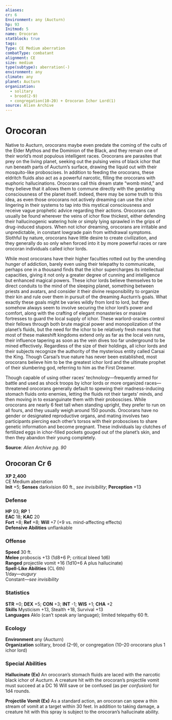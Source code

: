 ```yaml
---
aliases: 
cr: 6
Environment: any (Aucturn)
hp: 93
Initmod: 5
name: Orocoran
statblock: true
tags: 
Type: CE Medium aberration
combatType: combatant
alignment: CE
size: medium
type(subtype): aberration(-)
environment: any
climate: any
planet: Aucturn
organization:
  - solitary
  - brood(2-9)
  - congregation(10-20) + Orocoran Ichor Lord(1)
source: Alien Archive
---
```


# Orocoran

Native to Aucturn, orocorans maybe even predate the coming of the cults of the Elder Mythos and the Dominion of the Black, and they remain one of their world’s most populous intelligent races. Orocorans are parasites that prey on the living planet, seeking out the pulsing veins of black ichor that run beneath parts of Aucturn’s surface, drawing the liquid out with their mosquito-like proboscises. In addition to feeding the orocorans, these eldritch fluids also act as a powerful narcotic, filling the orocorans with euphoric hallucinations. Orocorans call this dream state “womb mind,” and they believe that it allows them to commune directly with the gestating consciousness of the planet itself. Indeed, there may be some truth to this idea, as even those orocorans not actively dreaming can use the ichor lingering in their systems to tap into this mystical consciousness and receive vague prophetic advice regarding their actions. Orocorans can usually be found wherever the veins of ichor flow thickest, either defending their hallucinogenic watering hole or simply lying sprawled in the grips of drug-induced stupors. When not ichor dreaming, orocorans are irritable and unpredictable, in constant lowgrade pain from withdrawal symptoms. Slothful by nature, orocorans have little desire to create civilization, and they generally do so only when forced into it by more powerful races or rare orocoran individuals called ichor lords.

While most orocorans have their higher faculties rotted out by the unending hunger of addiction, barely even using their telepathy to communicate, perhaps one in a thousand finds that the ichor supercharges its intellectual capacities, giving it not only a greater degree of cunning and intelligence but enhanced magical powers. These ichor lords believe themselves to be direct conduits to the mind of the sleeping planet, something between priests and avatars, and consider it their divine responsibility to organize their kin and rule over them in pursuit of the dreaming Aucturn’s goals. What exactly these goals might be varies wildly from lord to lord, but they somehow always seem to involve securing the ichor lord’s power and comfort, along with the crafting of elegant monasteries or massive fortresses to guard the local supply of ichor. These warlord-oracles control their fellows through both brute magical power and monopolization of the planet’s fluids, but the need for the ichor to be relatively fresh means that most of these makeshift kingdoms extend only as far as the local vein runs, their influence tapering as soon as the vein dives too far underground to be mined effectively. Regardless of the size of their holdings, all ichor lords and their subjects recognize the authority of the mysterious entity called Carsai the King. Though Carsai’s true nature has never been established, most orocorans believe him to be the greatest ichor lord and the ultimate prophet of their slumbering god, referring to him as the First Dreamer.

Though capable of using other races’ technology—frequently armed for battle and used as shock troops by ichor lords or more organized races—threatened orocorans generally default to spewing their madness-inducing stomach fluids onto enemies, letting the fluids rot their targets’ minds, and then moving in to exsanguinate them with their proboscises. While orocorans are nearly 6 feet tall when standing upright, they prefer to run on all fours, and they usually weigh around 150 pounds. Orocorans have no gender or designated reproductive organs, and mating involves two participants piercing each other’s torsos with their proboscises to share genetic information and become pregnant. These individuals lay clutches of fertilized eggs in ichor-filled pockets gouged out of the planet’s skin, and then they abandon their young completely.


**Source**:  _Alien Archive pg. 90_

## Orocoran Cr 6

**XP 2,400**  
CE Medium aberration  
**Init** +5; **Senses** darkvision 60 ft., _see invisibility_; **Perception** +13  

### Defense

**HP** 93; **RP** 1  
**EAC** 18; **KAC** 20  
**Fort** +8; **Ref** +8; **Will** +7 (+9 vs. mind-affecting effects)  
**Defensive Abilities** unflankable  

### Offense

**Speed** 30 ft.  
**Melee** proboscis +13 (1d8+6 P; critical bleed 1d6)  
**Ranged** projectile vomit +16 (1d10+6 A plus hallucinate)  
**Spell-Like Abilities** (CL 6th)  
1/day—_augury_  
Constant—_see invisibility_

### Statistics

**STR** +0; **DEX** +5; **CON** +3; **INT** -1; **WIS** +1; **CHA** +2  
**Skills** Mysticism +13, Stealth +18, Survival +13  
**Languages** Aklo (can’t speak any language); limited telepathy 60 ft.

### Ecology

**Environment** any (Aucturn)  
**Organization** solitary, brood (2–9), or congregation (10–20 orocorans plus 1 ichor lord)

### Special Abilities

**Hallucinate (Ex)** An orocoran’s stomach fluids are laced with the narcotic black ichor of Aucturn. A creature hit with the orocoran’s projectile vomit must succeed at a DC 16 Will save or be confused (as per _confusion_) for 1d4 rounds.

**Projectile Vomit (Ex)** As a standard action, an orocoran can spew a thin stream of vomit at a target within 30 feet. In addition to taking damage, a creature hit with this spray is subject to the orocoran’s hallucinate ability.


